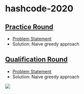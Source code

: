 # hashcode-2020

## [Practice Round](/practice_round)
* [Problem Statement](https://github.com/senesh-deshan/Google-Hash-Code-2020/blob/v3/Problem/slice.pdf)
* Solution: Naive greedy approach

## [Qualification Round](/qualification)
* [Problem Statement](https://github.com/vmandke/hashcode/blob/master/hashcode_2020_online_qualification_round.pdf)
* Solution: Naive greedy approach

![](https://i.ibb.co/gS6SYwt/score.jpg)